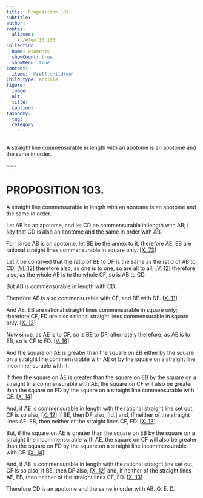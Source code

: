 ```yaml
---
title:  Proposition 103
subtitle: 
author:
routes:
  aliases:
    - /elem.10.103
collection:
  name: elements
  showCount: true
  showMenu: true
content:
  items: '@self.children'
child_type: article
figure:
  image:
  alt:
  title:
  caption:
taxonomy:
  tag:
  category:
    - 
---
```


<p><hi rend="ital">A straight line commensurable in length with an apotome is an apotome and the same in order</hi>. </p>

===

<h1>PROPOSITION 103.</h1>
<p><span class="ital">A straight line commensurable in length with an apotome is an apotome and the same in order</span>. </p>

<p>Let <span class="ital">AB</span> be an apotome, and let <span class="ital">CD</span> be commensurable in length with <span class="ital">AB</span>;  I say that <span class="ital">CD</span> is also an apotome and the same in order with <span class="ital">AB</span>. <pb n="230"/></p>

<p>For, since <span class="ital">AB</span> is an apotome, let <span class="ital">BE</span> be the annex to it; therefore <span class="ital">AE</span>, <span class="ital">EB</span> are rational straight lines commensurable in square only. [<a href="/elem.10.73">X. 73</a>] </p>

<p>Let it be contrived that the ratio of <span class="ital">BE</span> to <span class="ital">DF</span> is the same as the ratio of <span class="ital">AB</span> to <span class="ital">CD</span>; [<a href="/elem.6.12">VI. 12</a>] therefore also, as one is to one, so are all to all; [<a href="/elem.5.12">V. 12</a>] therefore also, as the whole <span class="ital">AE</span> is to the whole <span class="ital">CF</span>, so is <span class="ital">AB</span> to <span class="ital">CD</span>. </p>

<p>But <span class="ital">AB</span> is commensurable in length with <span class="ital">CD</span>. </p>

<p>Therefore <span class="ital">AE</span> is also commensurable with <span class="ital">CF</span>, and <span class="ital">BE</span> with <span class="ital">DF</span>. [<a href="/elem.10.11">X. 11</a>] </p>

<p>And <span class="ital">AE</span>, <span class="ital">EB</span> are rational straight lines commensurable in square only; therefore <span class="ital">CF</span>, <span class="ital">FD</span> are also rational straight lines commensurable in square only. [<a href="/elem.10.13">X. 13</a>] </p>

<p>Now since, as <span class="ital">AE</span> is to <span class="ital">CF</span>, so is <span class="ital">BE</span> to <span class="ital">DF</span>, alternately therefore, as <span class="ital">AE</span> is to <span class="ital">EB</span>, so is <span class="ital">CF</span> to <span class="ital">FD</span>. [<a href="/elem.5.16">V. 16</a>] </p>

<p>And the square on <span class="ital">AE</span> is greater than the square on <span class="ital">EB</span> either by the square on a straight line commensurable with <span class="ital">AE</span> or by the square on a straight line incommensurable with it. </p>

<p>If then the square on <span class="ital">AE</span> is greater than the square on <span class="ital">EB</span> by the square on a straight line commensurable with <span class="ital">AE</span>, the square on <span class="ital">CF</span> will also be greater than the square on <span class="ital">FD</span> by the square on a straight line commensurable with <span class="ital">CF</span>. [<a href="/elem.10.14">X. 14</a>] </p>

<p>And, if <span class="ital">AE</span> is commensurable in length with the rational straight line set out, <span class="ital">CF</span> is so also, [<a href="/elem.10.12">X. 12</a>] if <span class="ital">BE</span>, then <span class="ital">DF</span> also, [id.] and, if neither of the straight lines <span class="ital">AE</span>, <span class="ital">EB</span>, then neither of the straight lines <span class="ital">CF</span>, <span class="ital">FD</span>. [<a href="/elem.10.13">X. 13</a>] </p>

<p>But, if the square on <span class="ital">AE</span> is greater than the square on <span class="ital">EB</span> by the square on a straight line incommensurable with <span class="ital">AE</span>, the square on <span class="ital">CF</span> will also be greater than the square on <span class="ital">FD</span> by the square on a straight line incommensurable with <span class="ital">CF</span>. [<a href="/elem.10.14">X. 14</a>] <pb n="231"/></p>

<p>And, if <span class="ital">AE</span> is commensurable in length with the rational straight line set out, <span class="ital">CF</span> is so also, if <span class="ital">BE</span>, then <span class="ital">DF</span> also, [<a href="/elem.10.12">X. 12</a>] and, if neither of the straight lines <span class="ital">AE</span>, <span class="ital">EB</span>, then neither of the straight lines <span class="ital">CF</span>, <span class="ital">FD</span>. [<a href="/elem.10.13">X. 13</a>] </p>

<p>Therefore <span class="ital">CD</span> is an apotome and the same in order with <span class="ital">AB</span>. Q. E. D.</p>
